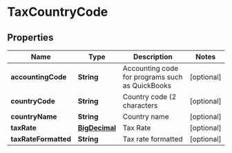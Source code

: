 
# TaxCountryCode

## Properties
Name | Type | Description | Notes
------------ | ------------- | ------------- | -------------
**accountingCode** | **String** | Accounting code for programs such as QuickBooks |  [optional]
**countryCode** | **String** | Country code (2 characters |  [optional]
**countryName** | **String** | Country name |  [optional]
**taxRate** | [**BigDecimal**](BigDecimal.md) | Tax Rate |  [optional]
**taxRateFormatted** | **String** | Tax rate formatted |  [optional]



